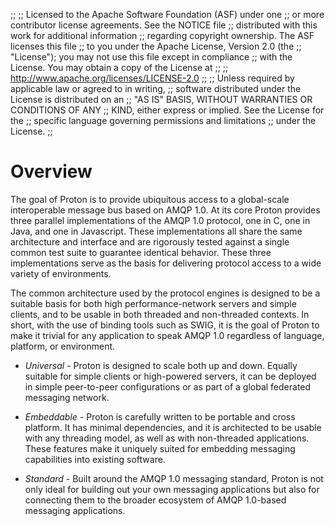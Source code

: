 ;;
;; Licensed to the Apache Software Foundation (ASF) under one
;; or more contributor license agreements.  See the NOTICE file
;; distributed with this work for additional information
;; regarding copyright ownership.  The ASF licenses this file
;; to you under the Apache License, Version 2.0 (the
;; "License"); you may not use this file except in compliance
;; with the License.  You may obtain a copy of the License at
;; 
;;   http://www.apache.org/licenses/LICENSE-2.0
;; 
;; Unless required by applicable law or agreed to in writing,
;; software distributed under the License is distributed on an
;; "AS IS" BASIS, WITHOUT WARRANTIES OR CONDITIONS OF ANY
;; KIND, either express or implied.  See the License for the
;; specific language governing permissions and limitations
;; under the License.
;;

# Overview

The goal of Proton is to provide ubiquitous access to a global-scale
interoperable message bus based on AMQP 1.0. At its core Proton
provides three parallel implementations of the AMQP 1.0 protocol, one
in C, one in Java, and one in Javascript. These implementations all
share the same architecture and interface and are rigorously tested
against a single common test suite to guarantee identical
behavior. These three implementations serve as the basis for
delivering protocol access to a wide variety of environments.

The common architecture used by the protocol engines is designed to be
a suitable basis for both high performance-network servers and simple
clients, and to be usable in both threaded and non-threaded
contexts. In short, with the use of binding tools such as SWIG, it is
the goal of Proton to make it trivial for any application to speak
AMQP 1.0 regardless of language, platform, or environment.

 - *Universal* - Proton is designed to scale both up and down. Equally
   suitable for simple clients or high-powered servers, it can be
   deployed in simple peer-to-peer configurations or as part of a
   global federated messaging network.

 - *Embeddable* - Proton is carefully written to be portable and cross
   platform. It has minimal dependencies, and it is architected to be
   usable with any threading model, as well as with non-threaded
   applications. These features make it uniquely suited for embedding
   messaging capabilities into existing software.

 - *Standard* - Built around the AMQP 1.0 messaging standard, Proton
   is not only ideal for building out your own messaging applications
   but also for connecting them to the broader ecosystem of AMQP
   1.0-based messaging applications.
